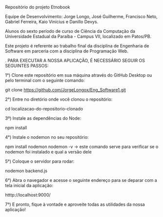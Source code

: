 Repositório do projeto Etnobook

Equipe de Desenvolvimento: Jorge Longo, José Guilherme, Francisco Neto, Gabriel Ferreira, Kaio Vinícius e Danillo Devys.

Alunos do sexto período de curso de Ciência da Computação da Universidade Estadual da Paraíba - Campus VII, localizado em Patos/PB.

Este projeto é referente ao trabalho final da disciplina de Engenharia de Software em parceria com a disciplina de Programação Web.

. PARA EXECUTAR A NOSSA APLICAÇÃO, É NECESSÁRIO SEGUIR OS SEGUINTES PASSOS:

1°) Clone este repositório em sua máquina através do GitHub Desktop ou pelo terminal com o seguinte comando:

git clone https://github.com/JorgeLongox/Eng_Software1.git

2°) Entre no diretório onde você clonou o repositório:

cd localizacao-do-repositorio-clonado

3º) Instale as dependências do Node:

npm install

4°) Instale o nodemon no seu repositório:

npm install nodemon
nodemon -v -> este comando serve para verificar se o nodemon foi instalado e qual a versão dele

5°) Coloque o servidor para rodar:

nodemon backend.js

6°) Abra o navegador e acesse o seguinte endereço para se deparar com a tela inicial da aplicação:

htttp://localhost:9000/

7°) E pronto, fique à vontade e aproveite todas as utilidades da nossa aplicação!
